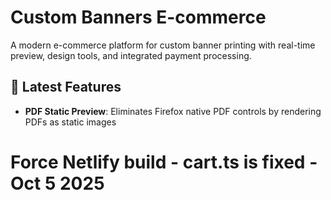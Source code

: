 # Custom Banners E-commerce

A modern e-commerce platform for custom banner printing with real-time preview, design tools, and integrated payment processing.

## 🎯 Latest Features
- **PDF Static Preview**: Eliminates Firefox native PDF controls by rendering PDFs as static images

# Force Netlify build - cart.ts is fixed - Oct 5 2025
